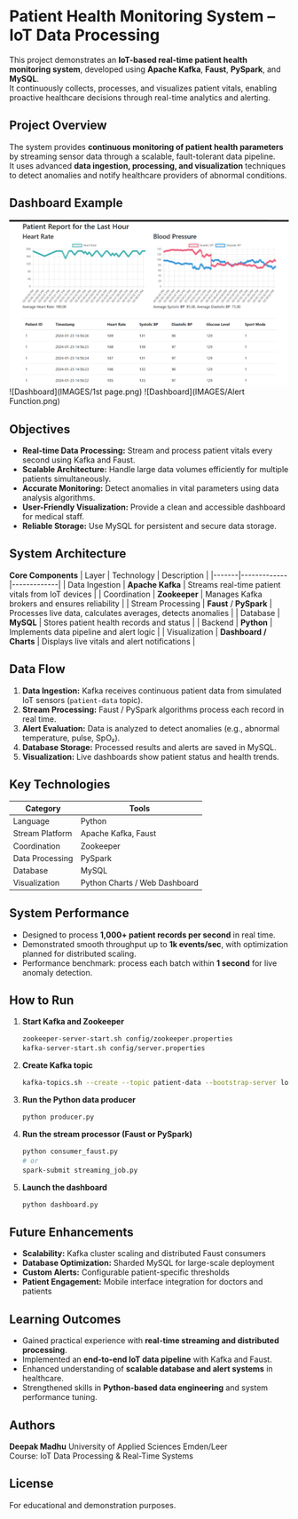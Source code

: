 # Patient Health Monitoring System – IoT Data Processing

This project demonstrates an **IoT-based real-time patient health monitoring system**, developed using **Apache Kafka**, **Faust**, **PySpark**, and **MySQL**.  
It continuously collects, processes, and visualizes patient vitals, enabling proactive healthcare decisions through real-time analytics and alerting.

##  Project Overview
The system provides **continuous monitoring of patient health parameters** by streaming sensor data through a scalable, fault-tolerant data pipeline.  
It uses advanced **data ingestion, processing, and visualization** techniques to detect anomalies and notify healthcare providers of abnormal conditions.

## Dashboard Example
![Dashboard](IMAGES/Dashboard.png)
![Dashboard](IMAGES/1st page.png)
![Dashboard](IMAGES/Alert Function.png)

##  Objectives
- **Real-time Data Processing:** Stream and process patient vitals every second using Kafka and Faust.  
- **Scalable Architecture:** Handle large data volumes efficiently for multiple patients simultaneously.  
- **Accurate Monitoring:** Detect anomalies in vital parameters using data analysis algorithms.  
- **User-Friendly Visualization:** Provide a clean and accessible dashboard for medical staff.  
- **Reliable Storage:** Use MySQL for persistent and secure data storage.

##  System Architecture
**Core Components**
| Layer | Technology | Description |
|-------|-------------|-------------|
| Data Ingestion | **Apache Kafka** | Streams real-time patient vitals from IoT devices |
| Coordination | **Zookeeper** | Manages Kafka brokers and ensures reliability |
| Stream Processing | **Faust** / **PySpark** | Processes live data, calculates averages, detects anomalies |
| Database | **MySQL** | Stores patient health records and status |
| Backend | **Python** | Implements data pipeline and alert logic |
| Visualization | **Dashboard / Charts** | Displays live vitals and alert notifications |

##  Data Flow
1. **Data Ingestion:** Kafka receives continuous patient data from simulated IoT sensors (`patient-data` topic).  
2. **Stream Processing:** Faust / PySpark algorithms process each record in real time.  
3. **Alert Evaluation:** Data is analyzed to detect anomalies (e.g., abnormal temperature, pulse, SpO₂).  
4. **Database Storage:** Processed results and alerts are saved in MySQL.  
5. **Visualization:** Live dashboards show patient status and health trends.

##  Key Technologies
| Category | Tools |
|-----------|-------|
| Language | Python |
| Stream Platform | Apache Kafka, Faust |
| Coordination | Zookeeper |
| Data Processing | PySpark |
| Database | MySQL |
| Visualization | Python Charts / Web Dashboard |

##  System Performance
- Designed to process **1,000+ patient records per second** in real time.  
- Demonstrated smooth throughput up to **1k events/sec**, with optimization planned for distributed scaling.  
- Performance benchmark: process each batch within **1 second** for live anomaly detection.

##  How to Run
1. **Start Kafka and Zookeeper**
   ```bash
   zookeeper-server-start.sh config/zookeeper.properties
   kafka-server-start.sh config/server.properties
   ```
2. **Create Kafka topic**
   ```bash
   kafka-topics.sh --create --topic patient-data --bootstrap-server localhost:9092
   ```
3. **Run the Python data producer**
   ```bash
   python producer.py
   ```
4. **Run the stream processor (Faust or PySpark)**
   ```bash
   python consumer_faust.py
   # or
   spark-submit streaming_job.py
   ```
5. **Launch the dashboard**
   ```bash
   python dashboard.py
   ```




## Future Enhancements
- **Scalability:** Kafka cluster scaling and distributed Faust consumers  
- **Database Optimization:** Sharded MySQL for large-scale deployment  
- **Custom Alerts:** Configurable patient-specific thresholds  
- **Patient Engagement:** Mobile interface integration for doctors and patients  

##  Learning Outcomes
- Gained practical experience with **real-time streaming and distributed processing**.  
- Implemented an **end-to-end IoT data pipeline** with Kafka and Faust.  
- Enhanced understanding of **scalable database and alert systems** in healthcare.  
- Strengthened skills in **Python-based data engineering** and system performance tuning.

##  Authors
**Deepak Madhu**
University of Applied Sciences Emden/Leer  
Course: IoT Data Processing & Real-Time Systems

## License
For educational and demonstration purposes.
